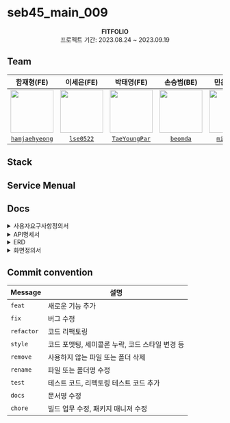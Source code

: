 # seb45_main_009
<div align="center">
 <img src="">
 <br>
<b>FITFOLIO</b><br>
 프로젝트 기간: 2023.08.24 ~ 2023.09.19
</div>


## Team

| 함재형(FE) | 이세은(FE) | 박태영(FE) | 손승범(BE) | 민은영(BE) | 김소연(BE) | 염동훈(BE) |
:----: | :----: | :----: | :----: | :----: | :----: | :----: |
| <img src="https://www.keroro.com/image/img_keroro/chara1.png" width="100px"> | <img src="https://www.keroro.com/image/img_keroro/chara3.png" width="100px"> | <img src="https://www.keroro.com/image/img_keroro/chara2.png" width="100px"/> |  <img src="https://www.keroro.com/image/img_keroro/chara5.png" width="100px"> |<img src="https://www.keroro.com/image/img_keroro/chara4.png" width="100px"> | <img src="https://www.keroro.com/image/img_keroro/chara6.png" width="100px">  | <img src="https://www.keroro.com/image/img_keroro/chara7.png" width="100px"> | 
|[`hamjaehyeong`](https://github.com/hamjaehyeong) | [`lse0522`](https://github.com/lse0522) | [`TaeYoungPar`](https://github.com/TaeYoungPar) | [`beomda`](https://github.com/beomda) | [`minkawoo`](https://github.com/minkawoo) | [`bonbon0808`](https://github.com/bonbon0808) | [`donghoonyeom`](https://github.com/donghoonyeom) |


## Stack


## Service Menual


## Docs
<details>
<summary>사용자요구사항정의서</summary>
<div markdown="1">
</div>
</details>

<details>
<summary>API명세서</summary>
<div markdown="1">
</div>
</details>

<details>
<summary>ERD</summary>
<div markdown="1">
<img src = "https://file.notion.so/f/f/82d63a72-8254-4cde-bf1e-b2597b7c099c/44f3e321-5697-4560-9ca6-a771294d259f/ERD.png?id=e986fc51-ac26-42cd-b714-b4c20acba07c&table=block&spaceId=82d63a72-8254-4cde-bf1e-b2597b7c099c&expirationTimestamp=1695168000000&signature=SyRh4UtZkj_CfhzayqVPCW3fT16q8Xftcc2SEBTxlas&downloadName=ERD.png">
</div>
</details>

<details>
<summary>화면정의서</summary>
<div markdown="1">
</div>
</details>


## Commit convention
| Message  | 설명                                            |
| -------- | ----------------------------------------------- |
| `feat`	   | 새로운 기능 추가                                |
| `fix`	     | 버그 수정                                |
| `refactor` | 코드 리팩토링                                |
| `style`	   | 코드 포맷팅, 세미콜론 누락, 코드 스타일 변경 등                                |
| `remove`	 | 사용하지 않는 파일 또는 폴더 삭제                                |
| `rename`	 | 파일 또는 폴더명 수정                                |
| `test`	   | 테스트 코드, 리펙토링 테스트 코드 추가                                |
| `docs`	   | 문서명 수정                                |
| `chore`	   | 빌드 업무 수정, 패키지 매니저 수정                                |
